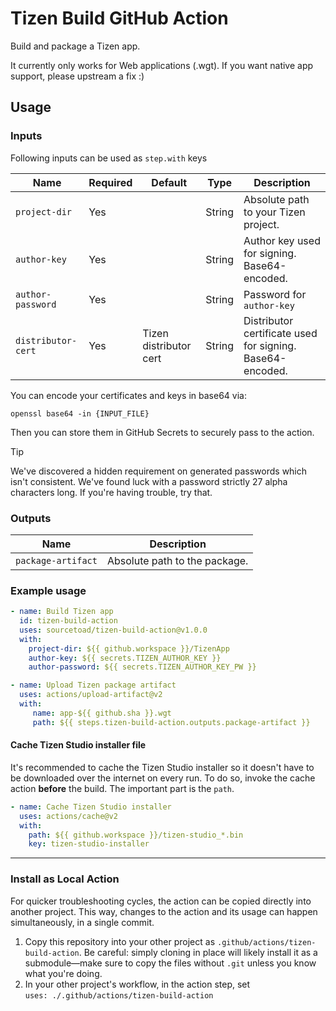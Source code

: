 # Tizen Build GitHub Action
Build and package a Tizen app.

It currently only works for Web applications (.wgt). If you want native app support, please upstream a fix :)

## Usage
### Inputs

Following inputs can be used as `step.with` keys

| Name                   | Required | Default                     | Type   | Description                                                                 |
|------------------------|----------|-----------------------------|--------|-----------------------------------------------------------------------------|
| `project-dir`          | Yes      |                             | String | Absolute path to your Tizen project.                                        |
| `author-key`           | Yes      |                             | String | Author key used for signing. Base64-encoded.                                |
| `author-password`      | Yes      |                             | String | Password for `author-key`                                                   |
| `distributor-cert`     | Yes      | Tizen distributor cert      | String | Distributor certificate used for signing. Base64-encoded.                   |

You can encode your certificates and keys in base64 via:

    openssl base64 -in {INPUT_FILE}

Then you can store them in GitHub Secrets to securely pass to the action.

> [!TIP]
> We've discovered a hidden requirement on generated passwords which isn't consistent. We've found luck with a password strictly 27 alpha characters long. If you're having trouble, try that.

### Outputs
| Name               | Description                       |
|--------------------|-----------------------------------|
| `package-artifact` | Absolute path to the package.     |

### Example usage

```yaml
- name: Build Tizen app
  id: tizen-build-action
  uses: sourcetoad/tizen-build-action@v1.0.0
  with:
    project-dir: ${{ github.workspace }}/TizenApp
    author-key: ${{ secrets.TIZEN_AUTHOR_KEY }}
    author-password: ${{ secrets.TIZEN_AUTHOR_KEY_PW }}

- name: Upload Tizen package artifact
  uses: actions/upload-artifact@v2
  with:
     name: app-${{ github.sha }}.wgt
     path: ${{ steps.tizen-build-action.outputs.package-artifact }}
```

#### Cache Tizen Studio installer file
It's recommended to cache the Tizen Studio installer
so it doesn't have to be downloaded over the internet on every run.
To do so, invoke the cache action **before** the build.
The important part is the `path`.
```yaml
- name: Cache Tizen Studio installer
  uses: actions/cache@v2
  with:
    path: ${{ github.workspace }}/tizen-studio_*.bin
    key: tizen-studio-installer
```

---

### Install as Local Action
For quicker troubleshooting cycles, the action can be copied directly into another project.
This way, changes to the action and its usage can happen simultaneously, in a single commit.

1. Copy this repository into your other project as `.github/actions/tizen-build-action`.
   Be careful: simply cloning in place will likely install it as a submodule&mdash;make sure to copy the files without `.git` unless you know what you're doing.
2. In your other project's workflow, in the action step, set\
   `uses: ./.github/actions/tizen-build-action`


